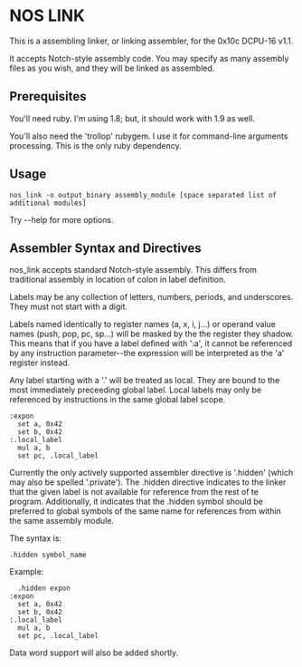 NOS LINK
========

This is a assembling linker, or linking assembler, for the 0x10c DCPU-16 v1.1.

It accepts Notch-style assembly code. You may specify as many assembly files as you wish, and they will be linked as assembled.


Prerequisites
-------------
You'll need ruby. I'm using 1.8; but, it should work with 1.9 as well.

You'll also need the 'trollop' rubygem. I use it for command-line arguments processing. This is the only ruby dependency.


Usage
-----

    nos_link -o output_binary assembly_module [space separated list of additional modules]

Try --help for more options.


Assembler Syntax and Directives
------------------------------

nos_link accepts standard Notch-style assembly. This differs from traditional assembly in location of colon in label definition.

Labels may be any collection of letters, numbers, periods, and underscores. They must not start with a digit.

Labels named identically to register names (a, x, i, j...) or operand value names (push, pop, pc, sp...) will be masked by the the register they shadow. This means that if you have a label defined with ':a', it cannot be referenced by any instruction parameter--the expression will be interpreted as the 'a' register instead.

Any label starting with a '.' will be treated as local. They are bound to the most immediately preceeding global label. Local labels may only be referenced by instructions in the same global label scope.

    :expon
      set a, 0x42
      set b, 0x42
    :.local_label
      mul a, b
      set pc, .local_label
    
Currently the only actively supported assembler directive is '.hidden' (which may also be spelled '.private'). The .hidden directive indicates to the linker that the given label is not available for reference from the rest of te program. Additionally, it indicates that the .hidden symbol should be preferred to global symbols of the same name for references from within the same assembly module.

The syntax is:

    .hidden symbol_name

Example: 

      .hidden expon
    :expon
      set a, 0x42
      set b, 0x42
    :.local_label
      mul a, b
      set pc, .local_label

Data word support will also be added shortly.